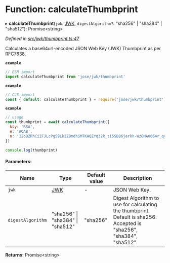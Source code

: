 # Function: calculateThumbprint

▸ **calculateThumbprint**(`jwk`: [JWK](../interfaces/_types_d_.jwk.md), `digestAlgorithm?`: \"sha256\" \| \"sha384\" \| \"sha512\"): Promise\<string>

*Defined in [src/jwk/thumbprint.ts:47](https://github.com/panva/jose/blob/v3.3.1/src/jwk/thumbprint.ts#L47)*

Calculates a base64url-encoded JSON Web Key (JWK) Thumbprint as per
[RFC7638](https://tools.ietf.org/html/rfc7638).

**`example`** 
```js
// ESM import
import calculateThumbprint from 'jose/jwk/thumbprint'
```

**`example`** 
```js
// CJS import
const { default: calculateThumbprint } = require('jose/jwk/thumbprint')
```

**`example`** 
```js
// usage
const thumbprint = await calculateThumbprint({
  kty: 'RSA',
  e: 'AQAB',
  n: '12oBZRhCiZFJLcPg59LkZZ9mdhSMTKAQZYq32k_ti5SBB6jerkh-WzOMAO664r_qyLkqHUSp3u5SbXtseZEpN3XPWGKSxjsy-1JyEFTdLSYe6f9gfrmxkUF_7DTpq0gn6rntP05g2-wFW50YO7mosfdslfrTJYWHFhJALabAeYirYD7-9kqq9ebfFMF4sRRELbv9oi36As6Q9B3Qb5_C1rAzqfao_PCsf9EPsTZsVVVkA5qoIAr47lo1ipfiBPxUCCNSdvkmDTYgvvRm6ZoMjFbvOtgyts55fXKdMWv7I9HMD5HwE9uW839PWA514qhbcIsXEYSFMPMV6fnlsiZvQQ'
})

console.log(thumbprint)
```

#### Parameters:

Name | Type | Default value | Description |
------ | ------ | ------ | ------ |
`jwk` | [JWK](../interfaces/_types_d_.jwk.md) | - | JSON Web Key. |
`digestAlgorithm` | \"sha256\" \| \"sha384\" \| \"sha512\" | "sha256" | Digest Algorithm to use for calculating the thumbprint. Default is sha256. Accepted is "sha256", "sha384", "sha512".  |

**Returns:** Promise\<string>
